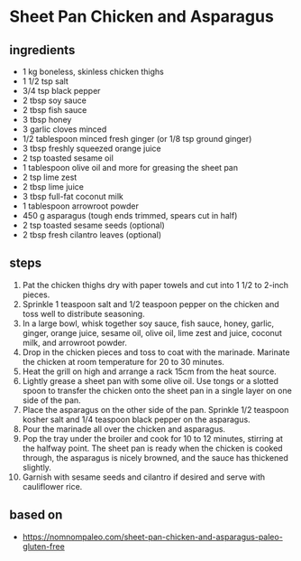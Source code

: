 # Sheet Pan Chicken and Asparagus

## ingredients

- 1 kg boneless, skinless chicken thighs
- 1 1/2 tsp salt
- 3/4 tsp black pepper
- 2 tbsp soy sauce
- 2 tbsp fish sauce
- 3 tbsp honey
- 3 garlic cloves minced
- 1/2 tablespoon minced fresh ginger (or 1/8 tsp ground ginger)
- 3 tbsp freshly squeezed orange juice
- 2 tsp toasted sesame oil
- 1 tablespoon olive oil and more for greasing the sheet pan
- 2 tsp lime zest
- 2 tbsp lime juice
- 3 tbsp full-fat coconut milk
- 1 tablespoon arrowroot powder
- 450 g asparagus (tough ends trimmed, spears cut in half)
- 2 tsp toasted sesame seeds (optional)
- 2 tbsp fresh cilantro leaves (optional)

## steps

1. Pat the chicken thighs dry with paper towels and cut into 1 1/2 to 2-inch pieces.
2. Sprinkle 1 teaspoon salt and 1/2 teaspoon pepper on the chicken and toss well to distribute seasoning.
3. In a large bowl, whisk together soy sauce, fish sauce, honey, garlic, ginger, orange juice, sesame oil, olive oil, lime zest and juice, coconut milk, and arrowroot powder.
4. Drop in the chicken pieces and toss to coat with the marinade. Marinate the chicken at room temperature for 20 to 30 minutes.
5. Heat the grill on high and arrange a rack 15cm from the heat source.
6. Lightly grease a sheet pan with some olive oil. Use tongs or a slotted spoon to transfer the chicken onto the sheet pan in a single layer on one side of the pan.
7. Place the asparagus on the other side of the pan. Sprinkle 1/2 teaspoon kosher salt and 1/4 teaspoon black pepper on the asparagus.
8. Pour the marinade all over the chicken and asparagus.
9. Pop the tray under the broiler and cook for 10 to 12 minutes, stirring at the halfway point. The sheet pan is ready when the chicken is cooked through, the asparagus is nicely browned, and the sauce has thickened slightly.
10. Garnish with sesame seeds and cilantro if desired and serve with cauliflower rice.

## based on

- https://nomnompaleo.com/sheet-pan-chicken-and-asparagus-paleo-gluten-free
